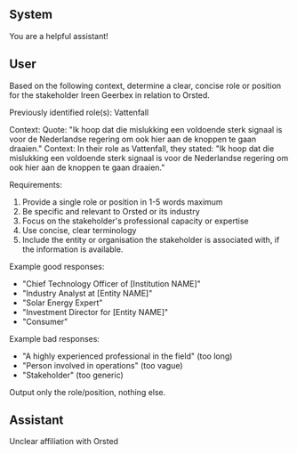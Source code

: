 ## System

You are a helpful assistant!

## User


Based on the following context, determine a clear, concise role or position for the stakeholder Ireen Geerbex in relation to Orsted.

Previously identified role(s): Vattenfall

Context:
Quote: "Ik hoop dat die mislukking een voldoende sterk signaal is voor de Nederlandse regering om ook hier aan de knoppen te gaan draaien."
Context: In their role as Vattenfall, they stated: "Ik hoop dat die mislukking een voldoende sterk signaal is voor de Nederlandse regering om ook hier aan de knoppen te gaan draaien."

Requirements:
1. Provide a single role or position in 1-5 words maximum
2. Be specific and relevant to Orsted or its industry
3. Focus on the stakeholder's professional capacity or expertise
4. Use concise, clear terminology
5. Include the entity or organisation the stakeholder is associated with, if the information is available.

Example good responses:
- "Chief Technology Officer of [Institution NAME]"
- "Industry Analyst at [Entity NAME]"
- "Solar Energy Expert"
- "Investment Director for [Entity NAME]"
- "Consumer"

Example bad responses:
- "A highly experienced professional in the field" (too long)
- "Person involved in operations" (too vague)
- "Stakeholder" (too generic)

Output only the role/position, nothing else.


## Assistant

Unclear affiliation with Orsted

